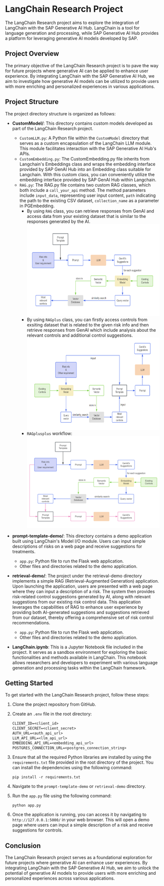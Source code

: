 # LangChain Research Project

The LangChain Research project aims to explore the integration of LangChain with the SAP Generative AI Hub. LangChain is a tool for language generation and processing, while SAP Generative AI Hub provides a platform for leveraging generative AI models developed by SAP.

## Project Overview

The primary objective of the LangChain Research project is to pave the way for future projects where generative AI can be applied to enhance user experience. By integrating LangChain with the SAP Generative AI Hub, we aim to investigate how generative AI models can be utilized to provide users with more enriching and personalized experiences in various applications.

## Project Structure
The project directory structure is organized as follows:

- **CustomModel/**: This directory contains custom models developed as part of the LangChain Research project.
  - `CustomLLM.py`: A Python file within the `CustomModel` directory that serves as a custom encapsulation of the LangChain LLM module. This module facilitates interaction with the SAP Generative AI Hub's APIs.
  - `CustomEmbedding.py`: The CustomEmbedding.py file inherits from Langchain's Embeddings class and wraps the embedding interface provided by SAP GenAI Hub into an Embedding class suitable for Langchain. With this custom class, you can conveniently utilize the embedding interface provided by SAP GenAI Hub within Langchain.
  - `RAG.py`: The RAG.py file contains two custom RAG classes, which both include a `call_your_api` method. The method parameters include `input_data`, representing user input content, `path` indicating the path to the existing CSV dataset, `collection_name` as a parameter in PGEmbedding. 
    - By using `RAG` class, you can retrieve responses from GenAI and access data from your existing dataset that is similar to the responses generated by the AI.
      [<img src="./img/simple-rag-procedure.png" height="300"/>](./img/default_rag_procedure.png?raw=true)
    - By using `RAGplus` class, you can firstly access controls from exsiting dataset that is related to the given risk info and then retrieve responses from GenAI which include analysis about the relevant controls and additional control suggestions.
      [<img src="./img/default-rag-procedure.png" height="300"/>](./img/default_rag_procedure.png?raw=true)
    - `RAGplusplus` workflow:
      [<img src="./img/Query expansion RAG.png" height="300"/>](./img/default_rag_procedure.png?raw=true)

- **prompt-template-demo/**: This directory contains a demo application built using LangChain's Model I/O module. Users can input simple descriptions of risks on a web page and receive suggestions for treatments.
  - `app.py`: Python file to run the Flask web application.
  - Other files and directories related to the demo application.

- **retrieval-demo/**: The project under the retrieval-demo directory implements a simple RAG (Retrieval-Augmented Generation) application. Upon launching the application, users are presented with a web page where they can input a description of a risk. The system then provides risk-related control suggestions generated by AI, along with relevant suggestions from our existing risk control data. This application leverages the capabilities of RAG to enhance user experience by providing both AI-generated suggestions and suggestions retrieved from our dataset, thereby offering a comprehensive set of risk control recommendations.
  - `app.py`: Python file to run the Flask web application.
  - Other files and directories related to the demo application.

- **LangChain.ipynb**: This is a Jupyter Notebook file included in the project. It serves as a sandbox environment for exploring the basic functionalities and methods available in LangChain. This notebook allows researchers and developers to experiment with various language generation and processing tasks within the LangChain framework.

## Getting Started

To get started with the LangChain Research project, follow these steps:

1. Clone the project repository from GitHub.

2. Create an `.env` file in the root directory:

    ```
    CLIENT_ID=<client_id>
    CLIENT_SECRET=<client_secret>
    AUTH_URL=<auth_api_url>
    LLM_API_URL=<llm_api_url>
    EMBEDDING_API_URL=<embedding_api_url>
    POSTGRES_CONNECTION_URL=<postgres_connection_string>
    ```

3. Ensure that all the required Python libraries are installed by using the `requirements.txt` file provided in the root directory of the project. You can install the dependencies using the following command:

    ```
    pip install -r requirements.txt
    ```

3. Navigate to the `prompt-template-demo` or `retrieval-demo` directory.

4. Run the `app.py` file using the following command:

    ```
    python app.py
    ```

5. Once the application is running, you can access it by navigating to `http://127.0.0.1:5000/` in your web browser. This will open a demo page where users can input a simple description of a risk and receive suggestions for controls.

## Conclusion

The LangChain Research project serves as a foundational exploration for future projects where generative AI can enhance user experiences. By integrating LangChain with the SAP Generative AI Hub, we aim to unlock the potential of generative AI models to provide users with more enriching and personalized experiences across various applications.

